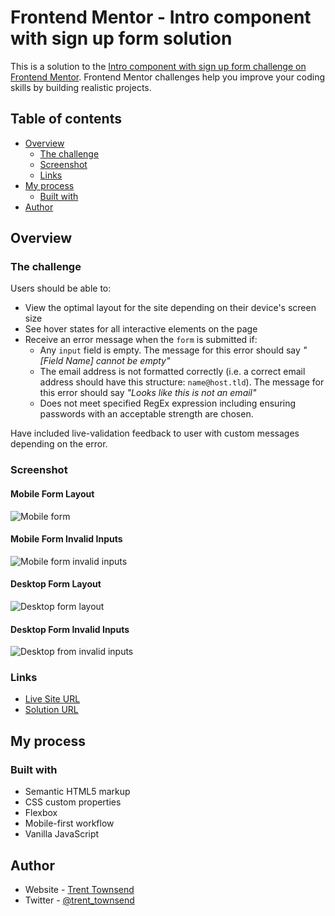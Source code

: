 # Frontend Mentor - Intro component with sign up form solution

This is a solution to the [Intro component with sign up form challenge on Frontend Mentor](https://www.frontendmentor.io/challenges/intro-component-with-signup-form-5cf91bd49edda32581d28fd1). Frontend Mentor challenges help you improve your coding skills by building realistic projects. 

## Table of contents

- [Overview](#overview)
  - [The challenge](#the-challenge)
  - [Screenshot](#screenshot)
  - [Links](#links)
- [My process](#my-process)
  - [Built with](#built-with)
- [Author](#author)

## Overview

### The challenge

Users should be able to:

- View the optimal layout for the site depending on their device's screen size
- See hover states for all interactive elements on the page
- Receive an error message when the `form` is submitted if:
  - Any `input` field is empty. The message for this error should say *"[Field Name] cannot be empty"*
  - The email address is not formatted correctly (i.e. a correct email address should have this structure: `name@host.tld`). The message for this error should say *"Looks like this is not an email"*
  - Does not meet specified RegEx expression including ensuring passwords with an acceptable strength are chosen.

Have included live-validation feedback to user with custom messages depending on the error.

### Screenshot

#### Mobile Form Layout
![Mobile form](./images/Screenshot-signup-form-mobile.png)
#### Mobile Form Invalid Inputs
![Mobile form invalid inputs](./images/Screenshot-signup-form-mobile-invalid.png)
#### Desktop Form Layout
![Desktop form layout](./images/Screenshot-signup-form-desktop.png)
#### Desktop Form Invalid Inputs
![Desktop from invalid inputs](./images/Screenshot-signup-form-desktop-invalid.png)
### Links

- [Live Site URL](https://trent-townsend.github.io/sign-up-form/)
- [Solution URL](https://github.com/trent-townsend/sign-up-form)

## My process

### Built with
- Semantic HTML5 markup
- CSS custom properties
- Flexbox
- Mobile-first workflow
- Vanilla JavaScript


## Author

- Website - [Trent Townsend](https://www.your-site.com)
- Twitter - [@trent_townsend](https://www.twitter.com/trent_townsend)
